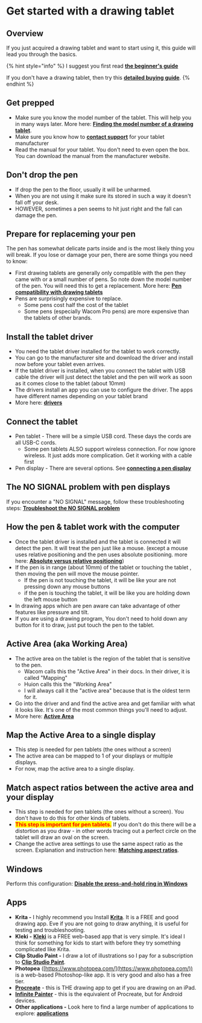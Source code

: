 # Get started with a drawing tablet

## Overview

If you just acquired a drawing tablet and want to start using it, this guide will lead you through the basics.

{% hint style="info" %}
I suggest you first read [**the beginner's guide**](beginners-guide.md)&#x20;

If you don't have a drawing tablet, then try this [**detailed buying guide**](../buying-a-drawing-tablet/).&#x20;
{% endhint %}

## Get prepped

* Make sure you know the model number of the tablet. This will help you in many ways later. More here: [**Finding the model number of a drawing tablet**](general/finding-the-model-number-of-a-drawing-tablet.md).&#x20;
* Make sure you know how to [**contact support**](general/contacting-support.md) for your tablet manufacturer&#x20;
* Read the manual for your tablet. You don't need to even open the box. You can download the manual from the manufacturer website.

## Don't drop the pen

* If drop the pen to the floor, usually it will be unharmed.
* When you are not using it make sure its stored in such a way it doesn't fall off your desk.
* HOWEVER, sometimes a pen seems to hit just right and the fall can damage the pen.&#x20;

## Prepare for replaceming your pen

The pen has somewhat delicate parts inside and is the most likely thing you will break. If you lose or damage your pen, there are some things you need to know:

* First drawing tablets are generally only compatible with the pen they came with or a small number of pens. So note down the model number of the pen. You will need this to get a replacement. More here: [**Pen compatibility with drawing tablets**](pens/pen-compatibility-with-drawing-tablets.md)
* Pens are surprisingly expensive to replace.
  * Some pens cost half the cost of the tablet
  * Some pens (especially Wacom Pro pens) are more expensive than the tablets of other brands.

## Install the tablet driver

* You need the tablet driver installed for the tablet to work correctly.
* You can go to the manufacturer site and download the driver and install now before your tablet even arrives.&#x20;
* If the tablet driver is installed, when you connect the tablet with USB cable the driver will just detect the tablet and the pen will work as soon as it comes close to the tablet (about 10mm)
* The drivers install an app you can use to configure the driver. The apps have different names depending on your tablet brand
* More here: [**drivers**](drivers/)

## Connect the tablet

* Pen tablet - There will be a simple USB cord. These days the cords are all USB-C cords.
  * Some pen tablets ALSO support wireless connection. For now ignore wireless. It just adds more complication. Get it working with a cable first
* Pen display - There are several options. See [**connecting a pen display**](connections-and-cabling/connecting-a-pen-display.md)

## The NO SIGNAL problem with pen displays

If you encounter a "NO SIGNAL" message, follow these troubleshooting steps: [**Troubleshoot the NO SIGNAL problem**](../troubleshooting/troubleshoot-no-signal.md)

## How the pen & tablet work with the computer

* Once the tablet driver is installed and the tablet is connected it will detect the pen. It will treat the pen just like a mouse. (except a mouse uses relative positioning and the pen uses absolute positioning. more here: [**Absolute versus relative positioning**](core-features/absolute-versus-relative-positioning.md))
* If the pen is in range (about 10mm) of the tablet or touching the tablet , then moving the pen will move the mouse pointer.
  * If the pen is not touching the tablet, it will be like your are not pressing down any mouse buttons
  * if the pen is touching the tablet, it will be like you are holding down the left mouse button
* In drawing apps which are pen aware can take advantage of other features like pressure and tilt.
* If you are using a drawing program, You don't need to hold down any button for it to draw, just put touch the pen to the tablet.

## Active Area (aka Working Area)

* The active area on the tablet is the region of the tablet that is sensitive to the pen.&#x20;
  * Wacom calls this the "Active Area" in their docs. In their driver, it is called "Mapping"&#x20;
  * Huion calls this the "Working Area"
  * I will always call it the "active area" because that is the oldest term for it.
* Go into the driver and and find the active area and get familiar with what it looks like. It's one of the most common things you'll need to adjust.
* More here: [**Active Area**](core-features/active-area.md)

## Map the Active Area to a single display

* This step is needed for pen tablets (the ones without a screen)
* The active area can be mapped to 1 of your displays or multiple displays.&#x20;
* For now, map the active area to a single display.

## Match aspect ratios between the active area and your display

* This step is needed for pen tablets (the ones without a screen). You don't have to do this for other kinds of tablets.&#x20;
* <mark style="color:red;">**This step is important for pen tablets.**</mark> If you don't do this there will be a distortion as you draw - in other words tracing out a perfect circle on the tablet will draw an oval on the screen.
* Change the active area settings to use the same aspect ratio as the screen. Explanation and instruction here: [**Matching aspect ratios**](customizing-your-experience/matching-aspect-ratios.md).&#x20;

## Windows&#x20;

Perform this configuration: [**Disable the press-and-hold ring in Windows**](windows/disable-the-press-and-hold-ring-in-windows.md)&#x20;

## Apps

* **Krita -** I highly recommend you Install [**Krita**](../applications/krita/). It is a FREE and good drawing app. Eve if you are not going to draw anything, it is useful for testing and troubleshooting.
* **Kleki -** [**Kleki**](../applications/kleki.md) is a FREE web-based app that is very simple. It's ideal I think for something for kids to start with before they try something complicated like Krita.
* **Clip Studio Paint -** I draw a lot of illustrations so I pay for a subscription to [**Clip Studio Paint**](../applications/clip-studio-paint/).
* **Photopea** ([https://www.photopea.com/](https://www.photopea.com/)) is a web-based Photoshop-like app. It is very good and also has a free tier.
* [**Procreate**](../applications/procreate/) - this is THE drawing app to get if you are drawing on an iPad.
* [**Infinite Painter**](../applications/infinite-painter.md) - this is the equivalent of Procreate, but for Android devices.
* **Other applications -** Look here to find a large number of applications to explore: [**applications**](../applications/)&#x20;

&#x20;







&#x20;&#x20;

&#x20;

## &#x20;

